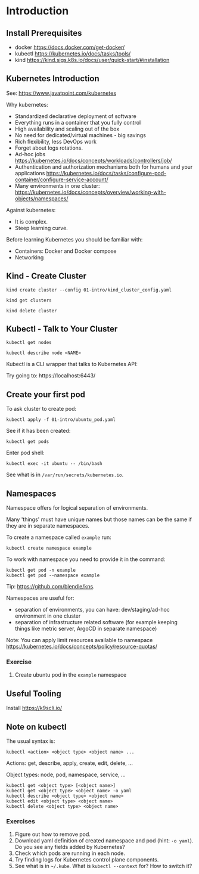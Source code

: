 # Introduction #

## Install Prerequisites

- docker https://docs.docker.com/get-docker/
- kubectl https://kubernetes.io/docs/tasks/tools/
- kind https://kind.sigs.k8s.io/docs/user/quick-start/#installation

## Kubernetes Introduction

See: https://www.javatpoint.com/kubernetes

Why kubernetes:

- Standardized declarative deployment of software
- Everything runs in a container that you fully control
- High availability and scaling out of the box
- No need for dedicated/virtual machines - big savings
- Rich flexibility, less DevOps work
- Forget about logs rotations.
- Ad-hoc jobs https://kubernetes.io/docs/concepts/workloads/controllers/job/
- Authentication and authorization mechanisms both for humans and your
  applications
  https://kubernetes.io/docs/tasks/configure-pod-container/configure-service-account/
- Many environments in one
  cluster: https://kubernetes.io/docs/concepts/overview/working-with-objects/namespaces/

Against kubernetes:

- It is complex.
- Steep learning curve.

Before learning Kubernetes you should be familiar with:

- Containers: Docker and Docker compose
- Networking

## Kind - Create Cluster

```shell
kind create cluster --config 01-intro/kind_cluster_config.yaml
```

```shell
kind get clusters
```

```shell
kind delete cluster
```

## Kubectl - Talk to Your Cluster

```shell
kubectl get nodes
```

```shell
kubectl describe node <NAME>
```

Kubectl is a CLI wrapper that talks to Kubernetes API:

Try going to: https://localhost:6443/

## Create your first pod

To ask cluster to create pod:

```shell
kubectl apply -f 01-intro/ubuntu_pod.yaml
```

See if it has been created:

```shell
kubectl get pods
```

Enter pod shell:

```shell
kubectl exec -it ubuntu -- /bin/bash
```

See what is in `/var/run/secrets/kubernetes.io`.

## Namespaces

Namespace offers for logical separation of environments.

Many 'things' must have unique names but those names can be the same if they are
in separate namespaces.

To create a namespace called `example` run:

```shell
kubectl create namespace example
```

To work with namespace you need to provide it in the command:

```shell
kubectl get pod -n example
kubectl get pod --namespace example
```

Tip: https://github.com/blendle/kns.

Namespaces are useful for:

- separation of environments, you can have: dev/staging/ad-hoc environment in
  one cluster
- separation of infrastructure related software (for example keeping things like
  metric server, ArgoCD in separate namespace)

Note: You can apply limit resources available to
namespace https://kubernetes.io/docs/concepts/policy/resource-quotas/

### Exercise

1. Create ubuntu pod in the `example` namespace

## Useful Tooling

Install https://k9scli.io/

## Note on kubectl

The usual syntax is:

```shell
kubectl <action> <object type> <object name> ...
```

Actions: get, describe, apply, create, edit, delete, ...

Object types: node, pod, namespace, service, ...

```shell
kubectl get <object type> [<object name>]
kubectl get <object type> <object name> -o yaml
kubectl describe <object type> <object name>
kubectl edit <object type> <object name>
kubectl delete <object type> <object name>
```

### Exercises

1. Figure out how to remove pod.
2. Download yaml definition of created namespace and pod (hint: `-o yaml`). Do
   you see any fields added by Kubernetes?
3. Check which pods are running in each node.
4. Try finding logs for Kubernetes control plane components.
5. See what is in `~/.kube`. What is `kubectl --context` for? How to switch it?

